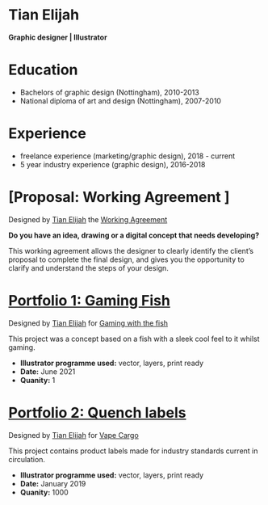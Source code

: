 # Tian Elijah
**Graphic designer | Illustrator**

# Education
* Bachelors of graphic design (Nottingham), 2010-2013  
* National diploma of art and design (Nottingham), 2007-2010  

# Experience
* freelance experience (marketing/graphic design), 2018 - current
* 5 year industry experience (graphic design), 2016-2018

# [Proposal: Working Agreement ]


Designed by <a href="http://linkedin.com/in/tian-elijah-26b65256">Tian Elijah</a> the <a href="https://postimg.cc/gallery/FR4K8Fx">Working Agreement</a>

**Do you have an idea, drawing or a digital concept that needs developing?**

 This working agreement allows the designer to clearly identify the client’s
 proposal to complete the final design, and gives you the opportunity to clarify and understand the steps of your design.



# [Portfolio 1: Gaming Fish](https://postimg.cc/2qz53HwK)


Designed by <a href="www.linkedin.com/in/tian-elijah-26b65256">Tian Elijah</a> for <a href="https://twitter.com/TheFishyNorris">Gaming with the fish</a>

This project was a concept based on a fish with a sleek cool feel to it whilst gaming.
* **Illustrator programme used:** vector, layers, print ready
* **Date:** June 2021
* **Quanity:** 1


# [Portfolio 2: Quench labels](https://postimg.cc/PCW4TcLv)


Designed by <a href="www.linkedin.com/in/tian-elijah-26b65256">Tian Elijah</a> for <a href="https://www.vapecargo.net/">Vape Cargo</a>

This project contains product labels made for industry standards current in circulation.
* **Illustrator programme used:** vector, layers, print ready
* **Date:** January 2019
* **Quanity:** 1000 



